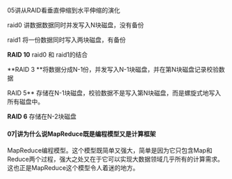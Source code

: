 05讲从RAID看垂直伸缩到水平伸缩的演化

raid0 讲数据数据同时并发写入N块磁盘，没有备份

raid1 将一份数据同时写入两块磁盘，有备份

**RAID 10**  raid0 和 raid1的结合

**RAID 3 **将数据分成N-1份，并发写入N-1块磁盘，并在第N块磁盘记录校验数据

RAID 5** 存储在N-1块磁盘，校验数据不是写入第N块磁盘，而是螺旋式地写入所有磁盘中。

**RAID 6** 存储在N-2块磁盘

#### 07|讲为什么说MapReduce既是编程模型又是计算框架

MapReduce编程模型。这个模型既简单又强大，简单是因为它只包含Map和Reduce两个过程，强大之处又在于它可以实现大数据领域几乎所有的计算需求。这也正是MapReduce这个模型令人着迷的地方。

